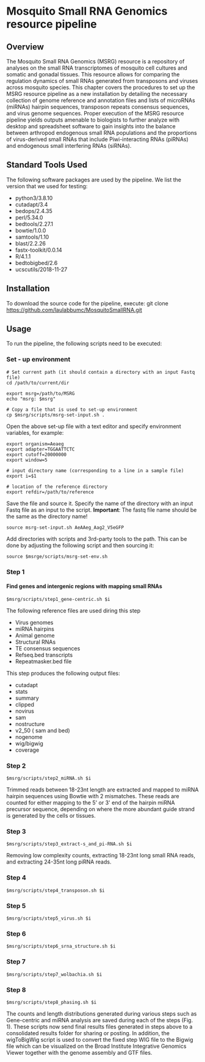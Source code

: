 # Mosquito Small RNA Genomics resource pipeline

## Overview

The Mosquito Small RNA Genomics (MSRG) resource is a repository of analyses on the small RNA transcriptomes of mosquito cell cultures and somatic and gonadal tissues. This resource allows for comparing the regulation dynamics of small RNAs generated from transposons and viruses across mosquito species. This chapter covers the procedures to set up the MSRG resource pipeline as a new installation by detailing the necessary collection of genome reference and annotation files and lists of microRNAs (miRNAs) hairpin sequences, transposon repeats consensus sequences, and virus genome sequences. Proper execution of the MSRG resource pipeline yields outputs amenable to biologists to further analyze with desktop and spreadsheet software to gain insights into the balance between arthropod endogenous small RNA populations and the proportions of virus-derived small RNAs that include Piwi-interacting RNAs (piRNAs) and endogenous small interfering RNAs (siRNAs).

## Standard Tools Used

The following software packages are used by the pipeline. We list the version that we used for testing:

- python3/3.8.10
- cutadapt/3.4
- bedops/2.4.35
- perl/5.34.0
- bedtools/2.27.1
- bowtie/1.0.0
- samtools/1.10
- blast/2.2.26
- fastx-toolkit/0.0.14
- R/4.1.1
- bedtobigbed/2.6
- ucscutils/2018-11-27
 

## Installation

To download the source code for the pipeline, execute:
	git clone https://github.com/laulabbumc/MosquitoSmallRNA.git


## Usage

To run the pipeline, the following scripts need to be executed:

### Set - up environment

    # Set current path (it should contain a directory with an input Fastq file)
    cd /path/to/current/dir

    export msrg=/path/to/MSRG
    echo "msrg: $msrg"

    # Copy a file that is used to set-up environment
    cp $msrg/scripts/msrg-set-input.sh .


Open the above set-up file with a text editor and specify environment variables, for example:

    export organism=Aeaeg
    export adapter=TGGAATTCTC
    export cutoff=20000000
    export window=5

    # input directory name (corresponding to a line in a sample file)
    export i=$1

    # location of the reference directory
    export refdir=/path/to/reference

Save the file and source it.
Specify the name of the directory with an input Fastq file as an input to the script. 
**Important**: The fastq file name should be the same as the directory name!

    source msrg-set-input.sh AeAAeg_Aag2_V5eGFP

Add directories with scripts and 3rd-party tools to the path.
This can be done by adjusting the following script and then sourcing it:

    source $msrge/scripts/msrg-set-env.sh 



### Step 1
#### Find genes and intergenic regions with mapping small RNAs


    $msrg/scripts/step1_gene-centric.sh $i

The following reference files are used diring this step
- Virus genomes
- miRNA hairpins
- Animal genome
- Structural RNAs
- TE consensus sequences
- Refseq.bed transcripts
- Repeatmasker.bed file


This step produces the following output files:
- cutadapt
- stats
- summary
- clipped
- novirus
- sam
- nostructure
- v2_50 ( sam and bed)
- nogenome
- wig/bigwig
- coverage




### Step 2

    $msrg/scripts/step2_miRNA.sh $i

Trimmed reads between 18-23nt length are extracted and mapped to miRNA hairpin sequences using Bowtie with 2 mismatches. These reads are counted for either mapping to the 5' or 3' end of the hairpin miRNA precursor sequence, depending on where the more abundant guide strand is generated by the cells or tissues. 


### Step 3

    $msrg/scripts/step3_extract-s_and_pi-RNA.sh $i

Removing low complexity counts, extracting 18-23nt long small RNA reads, and extracting 24-35nt long piRNA reads.


### Step 4

    $msrg/scripts/step4_transposon.sh $i





### Step 5

    $msrg/scripts/step5_virus.sh $i


### Step 6

    $msrg/scripts/step6_srna_structure.sh $i

### Step 7

    $msrg/scripts/step7_wolbachia.sh $i

### Step 8

    $msrg/scripts/step8_phasing.sh $i


The counts and length distributions generated during various steps such as Gene-centric and miRNA analysis are saved during each of the steps (Fig. 1). These scripts now send final results files generated in steps above to a consolidated results folder for sharing or posting.
In addition, the wigToBigWig script is used to convert the fixed step WIG file to the Bigwig file which can be visualized on the Broad Institute Integrative Genomics Viewer together with the genome assembly and GTF files. 


